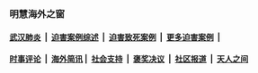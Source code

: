 
### 明慧海外之窗

####  [武汉肺炎](indexes/365.md?t=07050900) &nbsp;|&nbsp;  [迫害案例综述](indexes/328.md?t=07050900) &nbsp;|&nbsp; [迫害致死案例](indexes/277.md?t=07050900)  &nbsp;|&nbsp; [更多迫害案例](indexes/81.md?t=07050900)  &nbsp;|&nbsp; 
####  [时事评论](indexes/19.md?t=07050900) &nbsp;|&nbsp; [海外简讯](indexes/245.md?t=07050900)&nbsp;|&nbsp;  [社会支持](indexes/140.md?t=07050900) &nbsp;|&nbsp; [褒奖决议](indexes/282.md?t=07050900) &nbsp;|&nbsp; [社区报道](indexes/91.md?t=07050900)  &nbsp;|&nbsp; [天人之间](indexes/78.md?t=07050900) 

